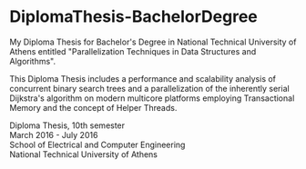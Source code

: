 # DiplomaThesis-BachelorDegree
My Diploma Thesis for Bachelor's Degree in National Technical University of Athens entitled "Parallelization Techniques in Data Structures and Algorithms". <br />

This Diploma Thesis includes a performance and scalability analysis of concurrent binary search trees and a parallelization of the inherently serial Dijkstra's algorithm on modern multicore platforms employing Transactional Memory and the concept of Helper
Threads.

Diploma Thesis, 10th semester <br />
March 2016 - July 2016 <br />
School of Electrical and Computer Engineering <br />
National Technical University of Athens
